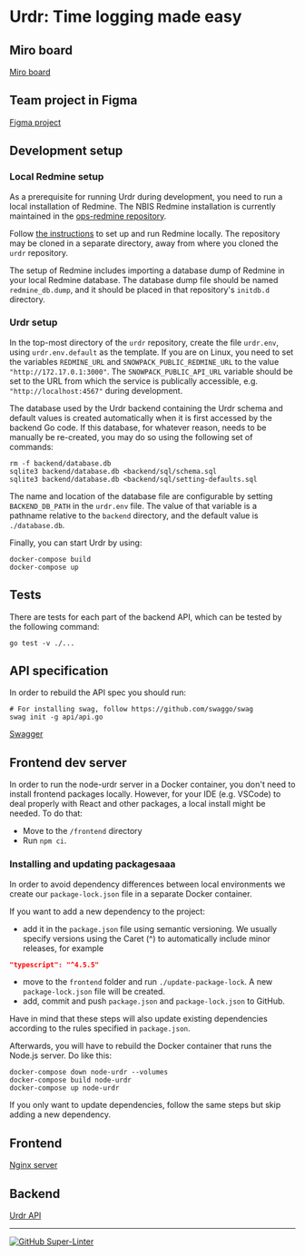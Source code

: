# Urdr: Time logging made easy

## Miro board

[Miro board](https://miro.com/app/board/uXjVOVRByuw=/)

## Team project in Figma

[Figma project](https://www.figma.com/file/Bf2OgUIIqRBMUREMuVcxs9/draft?node-id=0%3A1)

## Development setup

### Local Redmine setup

As a prerequisite for running Urdr during development, you need to run
a local installation of Redmine. The NBIS Redmine installation is
currently maintained in the
[ops-redmine repository](https://github.com/NBISweden/ops-redmine).

Follow
[the instructions](https://github.com/NBISweden/ops-redmine/blob/main/README.md)
to set up and run Redmine locally. The repository may be cloned in a
separate directory, away from where you cloned the `urdr` repository.

The setup of Redmine includes importing a database dump of Redmine
in your local Redmine database. The database dump file should be
named `redmine_db.dump`, and it should be placed in that repository's
`initdb.d` directory.

### Urdr setup

In the top-most directory of the `urdr` repository, create the
file `urdr.env`, using `urdr.env.default` as the template. If you
are on Linux, you need to set the variables `REDMINE_URL` and
`SNOWPACK_PUBLIC_REDMINE_URL` to the
value `"http://172.17.0.1:3000"`. The `SNOWPACK_PUBLIC_API_URL`
variable should be set to the URL from which the service is publically
accessible, e.g. `"http://localhost:4567"` during development.

The database used by the Urdr backend containing the Urdr schema and
default values is created automatically when it is first accessed by
the backend Go code. If this database, for whatever reason, needs to
be manually be re-created, you may do so using the following set of
commands:

```shell
rm -f backend/database.db
sqlite3 backend/database.db <backend/sql/schema.sql
sqlite3 backend/database.db <backend/sql/setting-defaults.sql
```

The name and location of the database file are configurable by setting
`BACKEND_DB_PATH` in the `urdr.env` file. The value of that variable is
a pathname relative to the `backend` directory, and the default value is
`./database.db`.

Finally, you can start Urdr by using:

```command
docker-compose build
docker-compose up
```

## Tests

There are tests for each part of the backend API, which can be tested by the following command:

```command
go test -v ./...
```

## API specification

In order to rebuild the API spec you should run:

```command
# For installing swag, follow https://github.com/swaggo/swag
swag init -g api/api.go
```

[Swagger](http://localhost:8080/swagger/index.html)

## Frontend dev server

In order to run the node-urdr server in a Docker container, you don't need to install frontend packages locally. However, for your IDE (e.g. VSCode) to deal properly with React and other packages, a local install might be needed. To do that:

- Move to the `/frontend` directory
- Run `npm ci`.

### Installing and updating packagesaaa

In order to avoid dependency differences between local environments we create our `package-lock.json` file in a separate Docker container.

If you want to add a new dependency to the project:

- add it in the `package.json` file using semantic versioning. We usually specify versions using the Caret (^) to automatically include minor releases, for example

```json
"typescript": "^4.5.5"
```

- move to the `frontend` folder and run `./update-package-lock`. A new `package-lock.json` file will be created.
- add, commit and push `package.json` and `package-lock.json` to GitHub.

Have in mind that these steps will also update existing dependencies according to the rules specified in `package.json`.

Afterwards, you will have to rebuild the Docker container that runs the Node.js server. Do like this:

```command
docker-compose down node-urdr --volumes
docker-compose build node-urdr
docker-compose up node-urdr
```

If you only want to update dependencies, follow the same steps but skip adding a new dependency.

## Frontend

[Nginx server](http://localhost:4567)

## Backend

[Urdr API](http://localhost:8080/issues)

---

[![GitHub Super-Linter](https://github.com/NBISweden/urdr/workflows/Lint%20Code%20Base/badge.svg)](https://github.com/marketplace/actions/super-linter)
